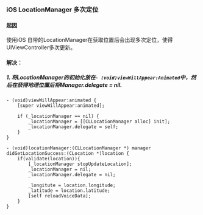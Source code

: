 ### iOS LocationManager 多次定位

#### 起因
使用iOS 自带的LocationManager在获取位置后会出现多次定位，使得UIViewController多次更新。

#### 解决：

##### 1. 将LocationManager的初始化放在`- (void)viewWillAppear:Animated`中，然后在获得地理位置后将Manager.delegate = nil.
	
	- (void)viewWillAppear:animated {
		[super viewWillAppear:animated];

		if (_locationManager == nil) {
			_locationManager = [[CLLocationManager alloc] init];
			_locationManager.delegate = self;
		}
	}

	- (void)locationManager:(CLLocationManager *) manager didGetLocationSuccess:(CLocation *)location {
		if(validate(location)){
			[_locationManager stopUpdateLocation];
			_locationManager = nil;
			_locationManager.delegate = nil;

			_longitute = location.longitude;
			_latitude = location.latitude;
			[self reloadVoiceData];
		}
	}